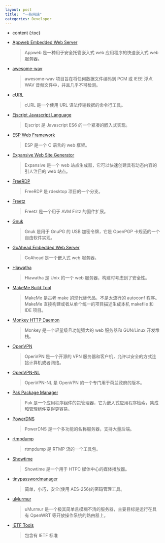 ```yaml
---
layout: post
title:  "一些网站"
categories: Developer
---
```


* content
{:toc}


- [Appweb Embedded Web Server](https://www.embedthis.com/appweb/)  
    >Appweb 是一种用于安全托管嵌入式 web 应用程序的快速嵌入式 web 服务器。

- [awesome-wav](http://code.google.com/p/awesome-wav/)
    >awesome-wav 项目旨在将任何数据文件编码到 PCM 或 IEEE 浮点  WAV 音频文件中，并且几乎不可检测。

- [cURL](https://curl.haxx.se/)
    >cURL 是一个使用 URL 语法传输数据的命令行工具。

- [Ejscript Javascript Language](https://www.embedthis.com/ejscript/)
    >Ejscript 是 Javascript ES6 的一个紧凑的嵌入式实现。

- [ESP Web Framework](https://www.embedthis.com/esp/)
    >ESP 是一个 C 语言的 web 框架。

- [Expansive Web Site Generator](https://www.embedthis.com/expansive/)
    >Expansive 是一个 web 站点生成器，它可以快速创建具有动态内容的引人注目的 web 站点。
    
- [FreeRDP](http://www.freerdp.org/)
    >FreeRDP 是 rdesktop 项目的一个分支。

- [Freetz](http://freetz.org/)
    >Freetz 是一个用于 AVM Fritz 的固件扩展。

- [Gnuk](http://www.fsij.org/category/gnuk.html)
    >Gnuk 是用于 GnuPG 的 USB 加密令牌，它是 OpenPGP 卡规范的一个自由软件实现。

- [GoAhead Embedded Web Server](https://www.embedthis.com/goahead/)
    >GoAhead 是一个嵌入式 web 服务器。

- [Hiawatha](http://www.hiawatha-webserver.org/)
    >Hiawatha 是 Unix 的一个 web 服务器，构建时考虑到了安全性。

- [MakeMe Build Tool](https://www.embedthis.com/makeme/)
    >MakeMe 是古老 make 的现代替代品，不是太流行的 autoconf 程序。 MakeMe 直接构建或者从单个统一的项目描述生成本机 makefile 和 IDE 项目。

- [Monkey HTTP Daemon](http://http//monkey-project.com/)
    >Monkey 是一个轻量级且功能强大的 web 服务器和 GUN/Linux 开发堆栈。

- [OpenVPN](http://www.openvpn.net/)
    >OpenVPN 是一个开源的 VPN 服务器和客户机，允许以安全的方式连接计算机或者网络。

- [OpenVPN-NL](https://openvpn.fox-it.com/)
    >OpenVPN-NL 是 OpenVPN 的一个专门用于荷兰政府的版本。

- [Pak Package Manager](https://embedthis.com/pak/)
    >Pak 是一个应用程序组件的包管理器，它为嵌入式应用程序检索，集成和管理组件变得更容易。

- [PowerDNS](http://powerdns.com/)
    >PowerDNS 是一个多功能的名称服务器，支持大量后端。

- [rtmpdump](http://rtmpdump.mplayerhq.hu/)
    >rtmpdump 是 RTMP 流的一个工具包。

- [Showtime](https://www.lonelycoder.com/hts/showtime_overview.html)
    >Showtime 是一个用于 HTPC 媒体中心的媒体播放器。

- [tinypasswordmanager](http://code.google.com/p/tinypasswordmanager/)
    >简单，小巧，安全(使用 AES-256)的密码管理工具。

- [uMurmur](http://code.google.com/p/umurmur/)
    >uMurmur 是一个极其简单且模糊不清的服务器，主要目标是运行在具有 OpenWRT 等开放操作系统的路由器上。

- [IETF Tools](https://tools.ietf.org/)
    >包含有 IETF 标准

